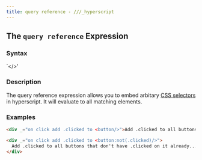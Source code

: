 ```yaml
---
title: query reference - ///_hyperscript
---
```


## The `query reference` Expression

### Syntax

`<<css query>/>'

### Description

The query reference expression allows you to embed arbitary [CSS selectors](https://www.w3schools.com/cssref/css_selectors.asp) in hyperscript. It will evaluate to all matching elements.

### Examples

```html
<div _="on click add .clicked to <button/>">Add .clicked to all buttons</div>

<div _="on click add .clicked to <button:not(.clicked)/>">
  Add .clicked to all buttons that don't have .clicked on it already...
</div>
```
